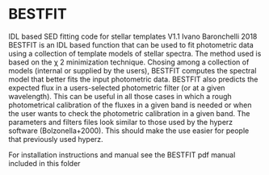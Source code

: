 # BESTFIT
IDL based SED fitting code for stellar templates
V1.1
Ivano Baronchelli 2018
BESTFIT is an IDL based function that can be used to fit photometric data using a collection of
template models of stellar spectra. The method used is based on the χ 2 minimization technique.
Chosing among a collection of models (internal or supplied by the users), BESTFIT computes
the spectral model that better fits the input photometric data. BESTFIT also predicts the
expected flux in a users-selected photometric filter (or at a given wavelength). This can be
useful in all those cases in which a rough photometrical calibration of the fluxes in a given
band is needed or when the user wants to check the photometric calibration in a given band.
The parameters and filters files look similar to those used by the hyperz software (Bolzonella+2000).
This should make the use easier for people that previously used hyperz.

For installation instructions and manual see the BESTFIT pdf manual included in this folder 
